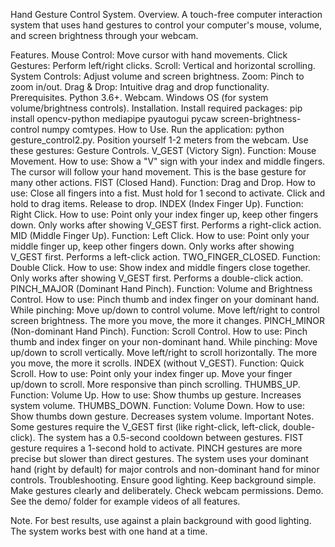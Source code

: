 Hand Gesture Control System.
Overview.
A touch-free computer interaction system that uses hand gestures to control your computer's mouse, volume, and screen brightness through your webcam.

Features.
Mouse Control: Move cursor with hand movements.
Click Gestures: Perform left/right clicks.
Scroll: Vertical and horizontal scrolling.
System Controls: Adjust volume and screen brightness.
Zoom: Pinch to zoom in/out.
Drag & Drop: Intuitive drag and drop functionality.
Prerequisites.
Python 3.6+.
Webcam.
Windows OS (for system volume/brightness controls).
Installation.
Install required packages:
pip install opencv-python mediapipe pyautogui pycaw screen-brightness-control numpy comtypes.
How to Use.
Run the application:
python gesture_control2.py.
Position yourself 1-2 meters from the webcam.
Use these gestures:
Gesture Controls.
V_GEST (Victory Sign).
Function: Mouse Movement.
How to use: Show a "V" sign with your index and middle fingers.
The cursor will follow your hand movement.
This is the base gesture for many other actions.
FIST (Closed Hand).
Function: Drag and Drop.
How to use: Close all fingers into a fist.
Must hold for 1 second to activate.
Click and hold to drag items.
Release to drop.
INDEX (Index Finger Up).
Function: Right Click.
How to use: Point only your index finger up, keep other fingers down.
Only works after showing V_GEST first.
Performs a right-click action.
MID (Middle Finger Up).
Function: Left Click.
How to use: Point only your middle finger up, keep other fingers down.
Only works after showing V_GEST first.
Performs a left-click action.
TWO_FINGER_CLOSED.
Function: Double Click.
How to use: Show index and middle fingers close together.
Only works after showing V_GEST first.
Performs a double-click action.
PINCH_MAJOR (Dominant Hand Pinch).
Function: Volume and Brightness Control.
How to use: Pinch thumb and index finger on your dominant hand.
While pinching:
Move up/down to control volume.
Move left/right to control screen brightness.
The more you move, the more it changes.
PINCH_MINOR (Non-dominant Hand Pinch).
Function: Scroll Control.
How to use: Pinch thumb and index finger on your non-dominant hand.
While pinching:
Move up/down to scroll vertically.
Move left/right to scroll horizontally.
The more you move, the more it scrolls.
INDEX (without V_GEST).
Function: Quick Scroll.
How to use: Point only your index finger up.
Move your finger up/down to scroll.
More responsive than pinch scrolling.
THUMBS_UP.
Function: Volume Up.
How to use: Show thumbs up gesture.
Increases system volume.
THUMBS_DOWN.
Function: Volume Down.
How to use: Show thumbs down gesture.
Decreases system volume.
Important Notes.
Some gestures require the V_GEST first (like right-click, left-click, double-click).
The system has a 0.5-second cooldown between gestures.
FIST gesture requires a 1-second hold to activate.
PINCH gestures are more precise but slower than direct gestures.
The system uses your dominant hand (right by default) for major controls and non-dominant hand for minor controls.
Troubleshooting.
Ensure good lighting.
Keep background simple.
Make gestures clearly and deliberately.
Check webcam permissions.
Demo.
See the demo/ folder for example videos of all features.

Note.
For best results, use against a plain background with good lighting. The system works best with one hand at a time.
